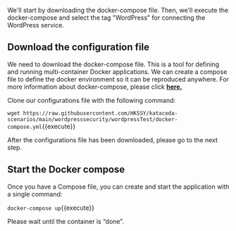 We'll start by downloading the docker-compose file. Then, we'll execute the docker-compose and select the tag "WordPress" for connecting the WordPress service.

## Download the configuration file

We need to download the docker-compose file. This is a tool for defining and running multi-container Docker applications. We can create a compose file to define the docker environment so it can be reproduced anywhere. For more information about docker-compose, please click [**here.**](https://docs.docker.com/compose/)

Clone our configurations file with the following command:

`wget https://raw.githubusercontent.com/HKSSY/katacoda-scenarios/main/wordpresssecurity/wordpressTest/docker-compose.yml`{{execute}}

After the configurations file has been downloaded, please go to the next step.

## Start the Docker compose

Once you have a Compose file, you can create and start the application with a single command:

`docker-compose up`{{execute}}

Please wait until the container is “done”.
